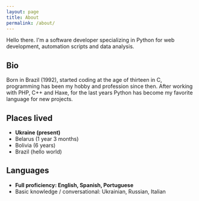 ```yaml
---
layout: page
title: About
permalink: /about/
---
```


Hello there. I'm a software developer specializing in Python for web development, automation scripts and data analysis.

## Bio
Born in Brazil (1992), started coding at the age of thirteen in C, programming has been my hobby and profession since then. After working with PHP, C++ and Haxe, for the last years Python has become my favorite language for new projects.

## Places lived
* **Ukraine (present)**
* Belarus (1 year 3 months)
* Bolivia (6 years)
* Brazil (hello world)

## Languages
* **Full proficiency: English, Spanish, Portuguese**
* Basic knowledge / conversational: Ukrainian, Russian, Italian

